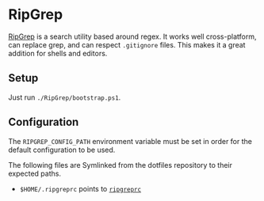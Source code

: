 # RipGrep

[RipGrep](https://github.com/BurntSushi/ripgrep/) is a search utility based
around regex. It works well cross-platform, can replace grep, and can respect
`.gitignore` files. This makes it a great addition for shells and editors.

## Setup

Just run `./RipGrep/bootstrap.ps1`.

## Configuration

The `RIPGREP_CONFIG_PATH` environment variable must be set in order for the
default configuration to be used.

The following files are Symlinked from the dotfiles repository to their expected
paths.

- `$HOME/.ripgreprc` points to [`ripgreprc`](./ripgreprc)
